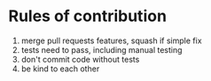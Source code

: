 # Rules of contribution

1. merge pull requests features, squash if simple fix
2. tests need to pass, including manual testing
3. don't commit code without tests
4. be kind to each other
